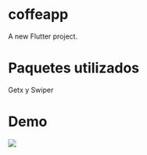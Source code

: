 # coffeapp

A new Flutter project.

# Paquetes utilizados 
Getx y Swiper
# Demo
<img   src="https://github.com/hortigado/CoffeApp/blob/main/demo.gif" />
